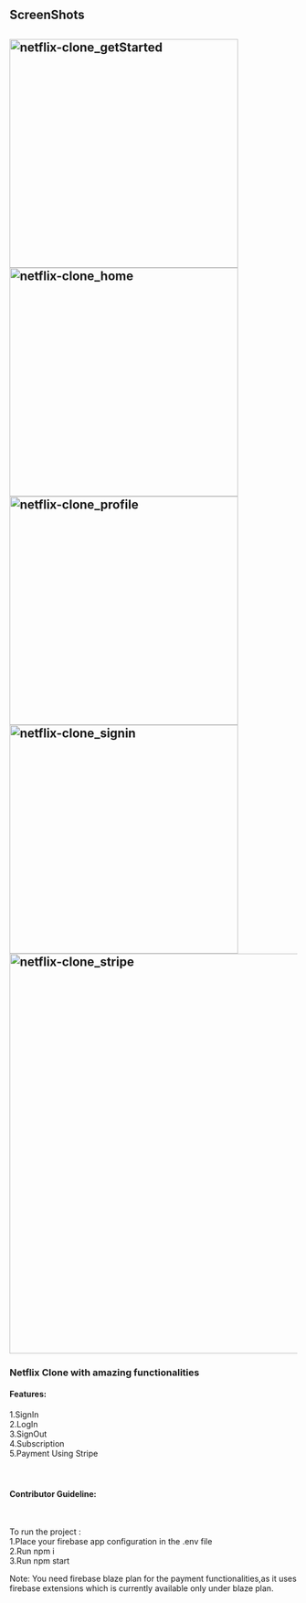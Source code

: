 <h2>ScreenShots<h2/>
<img width="400" alt="netflix-clone_getStarted" src="https://user-images.githubusercontent.com/120587771/218469952-eb4e34e5-d1e3-4672-96d7-0c9d7ad933ce.png">

<img width="400" alt="netflix-clone_home" src="https://user-images.githubusercontent.com/120587771/218469831-e452089c-b37e-447e-a3d5-c682d9510344.png">
<img width="400" alt="netflix-clone_profile" src="https://user-images.githubusercontent.com/120587771/218469920-26e794b8-2697-475f-9d3a-60ae36838d56.png">
<img width="400" alt="netflix-clone_signin" src="https://user-images.githubusercontent.com/120587771/218469988-7756a189-f7d5-41a7-82af-5e2078ed16ce.png">
<img width="700" alt="netflix-clone_stripe" src="https://user-images.githubusercontent.com/120587771/218470020-9271b150-102d-45d2-87d5-062318fe2674.png">

<h3>Netflix Clone with amazing functionalities</h3>

<h4>Features:</h4>
1.SignIn<br>
2.LogIn<br>
3.SignOut<br>
4.Subscription<br>
5.Payment Using Stripe<br>
<br><br>

<h4>Contributor Guideline:</h4>
<br>

To run the project :<br>
1.Place your firebase app configuration in the .env file <br>
2.Run npm i <br>
3.Run npm start<br>

Note: You need firebase blaze plan for the payment functionalities,as it uses firebase extensions which is currently available only under blaze plan.
